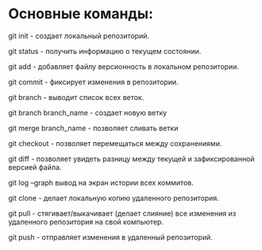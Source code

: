 # Основные команды:

git init - создает локальный репозиторий.

git status - получить информацию о текущем состоянии.

git add - добавляет файлу версионность в локальном репозитории.

git commit - фиксирует изменения в репозитории.

git branch - выводит список всех веток.

git branch branch_name - создает новую ветку

git merge branch_name - позволяет сливать ветки

git checkout - позволяет перемещаться между сохранениями.

git diff - позволяет увидеть разницу между текущей и зафиксированной версией файла.

git log –graph вывод на экран истории всех коммитов.

git clone - делает локальную копию удаленного репозитория.

git pull - стягивает/выкачивает (делает слияние) все изменения из удаленного репозитория на свой компьютер.

git push - отправляет изменения в удаленный репозиторий.
